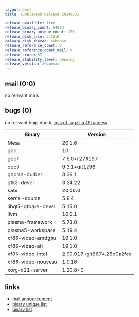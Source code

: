 ```yaml
---
layout: post
title: Tumbleweed Release 20200831

release_available: true
release_binary_count: 64813
release_binary_unique_count: 576
release_disk_base: 2.5GiB
release_disk_shared: unknown
release_reference_count: 0
release_reference_count_mail: 0
release_score: 87
release_stability_level: pending
release_version: 20200831
---
```


## mail (0:0)

no relevant mails

## bugs (0)

<!--more-->

no relevant bugs due to [loss of bugzilla API access](https://bugzilla.opensuse.org/show_bug.cgi?id=1157722)

Binary | Version
--- | ---
Mesa | 20.1.6
gcc | 10
gcc7 | 7.5.0+r278197
gcc9 | 9.3.1+git1296
gnome-builder | 3.36.1
gtk3-devel | 3.24.22
kate | 20.08.0
kernel-source | 5.8.4
libqt5-qtbase-devel | 5.15.0
llvm | 10.0.1
plasma-framework | 5.73.0
plasma5-workspace | 5.19.4
xf86-video-amdgpu | 19.1.0
xf86-video-ati | 19.1.0
xf86-video-intel | 2.99.917+git8674.25c9a2fcc
xf86-video-nouveau | 1.0.16
xorg-x11-server | 1.20.8+0

## links

- [mail announcement](https://lists.opensuse.org/opensuse-factory/2020-09/msg00035.html)
- [binary unique list](http://download.opensuse.org/history/20200831/rpm.unique.list)
- [binary list](http://download.opensuse.org/history/20200831/rpm.list)
